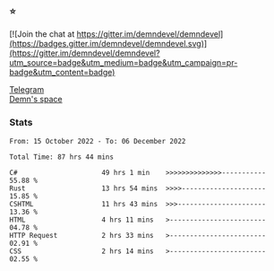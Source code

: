 ### :star:

[![Join the chat at https://gitter.im/demndevel/demndevel](https://badges.gitter.im/demndevel/demndevel.svg)](https://gitter.im/demndevel/demndevel?utm_source=badge&utm_medium=badge&utm_campaign=pr-badge&utm_content=badge)

[Telegram](https://t.me/demnometa) <br>
[Demn's space](http://demns.space)

### Stats

<!--START_SECTION:waka-->

```text
From: 15 October 2022 - To: 06 December 2022

Total Time: 87 hrs 44 mins

C#                     49 hrs 1 min    >>>>>>>>>>>>>>-----------   55.88 %
Rust                   13 hrs 54 mins  >>>>---------------------   15.85 %
CSHTML                 11 hrs 43 mins  >>>----------------------   13.36 %
HTML                   4 hrs 11 mins   >------------------------   04.78 %
HTTP Request           2 hrs 33 mins   >------------------------   02.91 %
CSS                    2 hrs 14 mins   >------------------------   02.55 %
```

<!--END_SECTION:waka-->
